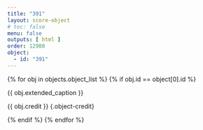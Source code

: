 ```yaml
---
title: "391"
layout: score-object
# toc: false
menu: false
outputs: [ html ]
order: 12980
object:
  - id: "391"
---
```


{% for obj in objects.object_list %}
{% if obj.id == object[0].id %}

{{ obj.extended_caption }}

{{ obj.credit }} {.object-credit}

{% endif %}
{% endfor %}
